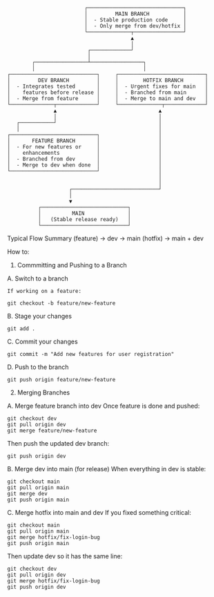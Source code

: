 ```
                         ┌───────────────────────────────┐
                         │         MAIN BRANCH           │
                         │  - Stable production code     │
                         │  - Only merge from dev/hotfix │
                         └──────────────┬────────────────┘
                                        ▲
                                        │
                          ┌─────────────┘
                          │
        ┌─────────────────┴─────────────────┐
        │                                   │
┌────────────────────────────┐     ┌────────────────────────────┐
│         DEV BRANCH         │     │        HOTFIX BRANCH       │
│  - Integrates tested       │     │  - Urgent fixes for main   │
│    features before release │     │  - Branched from main      │
│  - Merge from feature      │     │  - Merge to main and dev   │
└──────────────┬─────────────┘     └──────────────┬─────────────┘
               ▲                                 ▲
               │                                 │
   ┌───────────┘                                 │
   │                                             │
┌────────────────────────────┐                   │
│       FEATURE BRANCH       │                   │
│  - For new features or     │                   │
│    enhancements            │                   │
│  - Branched from dev       │                   │
│  - Merge to dev when done  │                   │
└────────────────────────────┘                   │
                                                 │
                                                 │
                    ┌────────────────────────────┘
                    │
                    ▼
          ┌────────────────────────────┐
          │          MAIN              │
          │   (Stable release ready)   │
          └────────────────────────────┘
```
Typical Flow Summary
(feature) → dev → main
(hotfix) → main + dev

How to: 

1. Commmitting and Pushing to a Branch

A. Switch to a branch 
    
    If working on a feature: 
    
    git checkout -b feature/new-feature

B. Stage your changes

    git add . 

C. Commit your changes

    git commit -m "Add new features for user registration" 

D. Push to the branch 

    git push origin feature/new-feature

2. Merging Branches

A. Merge feature branch into dev 
Once feature is done and pushed: 

    git checkout dev
    git pull origin dev
    git merge feature/new-feature

Then push the updated dev branch: 

    git push origin dev

B. Merge dev into main (for release) 
When everything in dev is stable: 

    git checkout main 
    git pull origin main
    git merge dev
    git push origin main

C. Merge hotfix into main and dev
If you fixed something critical: 

    git checkout main 
    git pull origin main 
    git merge hotfix/fix-login-bug
    git push origin main

Then update dev so it has the same line: 

    git checkout dev
    git pull origin dev
    git merge hotfix/fix-login-bug
    git push origin dev